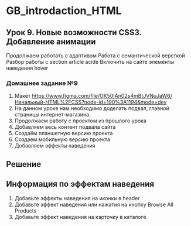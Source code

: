 # GB_introdaction_HTML

## Урок 9. Новые возможности CSS3. Добавление анимации

Продолжаем работать с адаптивом
Работа с семантической версткой
Разбор работы с section article acide
Включить на сайте элементы наведения hover

### Домашнее задание №9

1. Макет https://www.figma.com/file/OK50IAn02s4mBtJVNuJaW6/Начальный-HTML%2FCSS?node-id=190%3A1194&mode=dev
2. На данном уроке нам необходимо доделать подвал, главной страницы интернет-магазина.
3. Продолжаем работу с проектом из прошлого урока
4. Добавляем весь контент подвала сайта
5. Создаём планшетную версию проекта
6. Создаем мобильную версию проекта
7. Добавляем эффекты наведения

## Решение

## Информация по эффектам наведения
1. Добавьте эффекты наведения на иконки в header
2. Добавьте эффект наведения или нажатия на кнопку Browse All Products
3. Добавьте эффект наведения на карточку в каталоге. 
